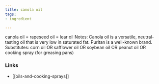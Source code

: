 ```yaml
---
title: canola oil
tags:
- ingredient

---
```

canola oil = rapeseed oil = lear oil Notes: Canola oil is a versatile, neutral-tasting oil that is very low in saturated fat. Puritan is a well-known brand. Substitutes: corn oil OR safflower oil OR soybean oil OR peanut oil OR cooking spray (for greasing pans)

### Links

* [[oils-and-cooking-sprays]]
